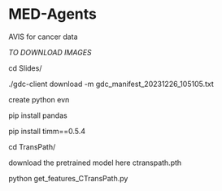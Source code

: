 # MED-Agents
AVIS for cancer data


_TO DOWNLOAD IMAGES_

cd Slides/

 ./gdc-client download -m gdc_manifest_20231226_105105.txt


create python evn

pip install pandas

pip install timm==0.5.4

cd TransPath/

download the pretrained model here ctranspath.pth

python get_features_CTransPath.py
